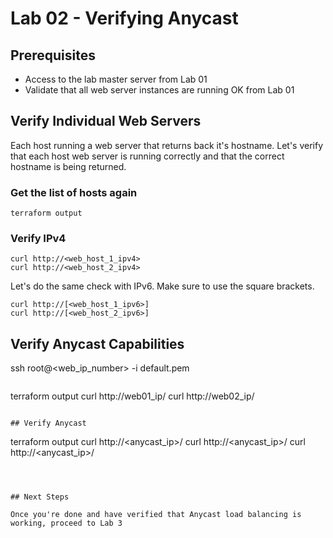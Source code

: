 # Lab 02 - Verifying Anycast

## Prerequisites

* Access to the lab master server from Lab 01
* Validate that all web server instances are running OK from Lab 01

## Verify Individual Web Servers

Each host running a web server that returns back it's hostname. Let's verify that each host web server is running correctly and that the correct hostname is being returned.

### Get the list of hosts again
```
terraform output
```
### Verify IPv4 
```
curl http://<web_host_1_ipv4> 
curl http://<web_host_2_ipv4>
```

Let's do the same check with IPv6. Make sure to use the square brackets.

```
curl http://[<web_host_1_ipv6>]
curl http://[<web_host_2_ipv6>]
```

## Verify Anycast Capabilities

ssh root@<web_ip_number> -i default.pem
```

```
terraform output
curl http://web01_ip/
curl http://web02_ip/
```

## Verify Anycast 

```
terraform output
curl http://<anycast_ip>/
curl http://<anycast_ip>/
curl http://<anycast_ip>/
```



## Next Steps

Once you're done and have verified that Anycast load balancing is working, proceed to Lab 3
